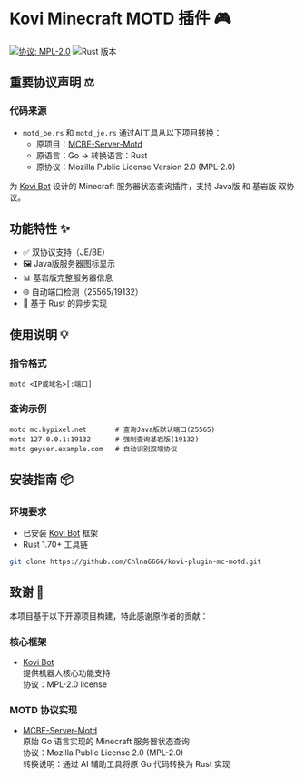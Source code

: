 # Kovi Minecraft MOTD 插件 🎮

[![协议: MPL-2.0](https://img.shields.io/badge/协议-MPL%202.0-brightgreen.svg)](https://www.mozilla.org/en-US/MPL/2.0/)
![Rust 版本](https://img.shields.io/badge/rust-1.70%2B-blue)

## 重要协议声明 ⚖️

### 代码来源
- `motd_be.rs` 和 `motd_je.rs` 通过AI工具从以下项目转换：
    - 原项目：[MCBE-Server-Motd](https://github.com/BlackBEDevelopment/MCBE-Server-Motd/)
    - 原语言：Go → 转换语言：Rust
    - 原协议：Mozilla Public License Version 2.0 (MPL-2.0)


为 [Kovi Bot](https://github.com/ThriceCola/Kovi) 设计的 Minecraft 服务器状态查询插件，支持 Java版 和 基岩版 双协议。

## 功能特性 ✨

- ✅ 双协议支持（JE/BE）
- 🖼️ Java版服务器图标显示
- 📊 基岩版完整服务器信息
- 🌐 自动端口检测（25565/19132）
- 🚀 基于 Rust 的异步实现

## 使用说明 💡

### 指令格式
```text
motd <IP或域名>[:端口]
```
### 查询示例
```text
motd mc.hypixel.net       # 查询Java版默认端口(25565)
motd 127.0.0.1:19132      # 强制查询基岩版(19132)
motd geyser.example.com   # 自动识别双端协议
```

## 安装指南 📦

### 环境要求
- 已安装 [Kovi Bot](https://github.com/ThriceCola/Kovi) 框架
- Rust 1.70+ 工具链

```bash
git clone https://github.com/Chlna6666/kovi-plugin-mc-motd.git
```

## 致谢 🙏

本项目基于以下开源项目构建，特此感谢原作者的贡献：

### 核心框架
- [Kovi Bot](https://github.com/ThriceCola/Kovi)  
  提供机器人核心功能支持  
  协议：MPL-2.0 license

### MOTD 协议实现
- [MCBE-Server-Motd](https://github.com/BlackBEDevelopment/MCBE-Server-Motd/)  
  原始 Go 语言实现的 Minecraft 服务器状态查询  
  协议：Mozilla Public License 2.0 (MPL-2.0)  
  转换说明：通过 AI 辅助工具将原 Go 代码转换为 Rust 实现
